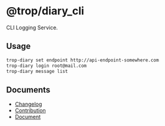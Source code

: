 # @trop/diary_cli

CLI Logging Service.

## Usage

```bash
trop-diary set endpoint http://api-endpoint-somewhere.com
trop-diary login root@mail.com
trop-diary message list
```

## Documents

* [Changelog](changelog.md)
* [Contribution](contribution.md)
* [Document](doc/index.md)
